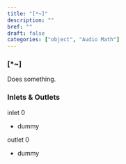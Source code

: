 ```yaml
---
title: "[*~]"
description: ""
bref: ""
draft: false
categories: ["object", "Audio Math"]
---
```


### [*~]

Does something.

### Inlets & Outlets

inlet 0

 - dummy

outlet 0

 - dummy
 
